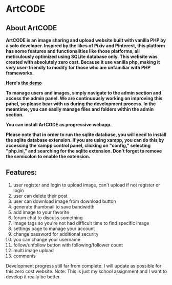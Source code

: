 
# ArtCODE

## About ArtCODE 
**ArtCODE is an image sharing and upload website built with vanilla PHP by a solo developer.
Inspired by the likes of Pixiv and Pinterest, this platform has some features and functionalities like those platforms, all meticulously optimized using SQLite database only. This website was created with absolutely zero cost. Because it use vanilla php, making it very user-friendly to modify for those who are unfamiliar with PHP frameworks.**

**Here's the [demo](https://test-artcode.artworldjp.repl.co/)**


**To manage users and images, simply navigate to the admin section and access the admin panel. We are continuously working on improving this panel, so please bear with us during the development process. In the meantime, you can easily manage files and folders within the admin section.**

**You can install ArtCODE as progressive webapp.**

**Please note that in order to run the sqlite database, you will need to install the sqlite database extension. If you are using xampp, you can do this by accessing the xampp control panel, clicking on "config," selecting "php.ini," and searching for the sqlite extension. Don't forget to remove the semicolon to enable the extension.**

## Features:


1. user register and login to upload image, can't upload if not register or login
2. user can delete their post
3. user can download image from download button
4. generate thumbnail to save bandwidth
5. add image to your favorite
6. forum chat to discuss something
7. image tags so you're not had difficult time to find specific image
8. settings page to manage your account
9. change password for additional security
10. you can change your username
11. follow/unfollow button with following/follower count
12. multi image upload
13. comments


Development progress still far from complete. I will update as possible for this zero cost website.
Note: This is just my school assignment and I want to develop it really be better.
